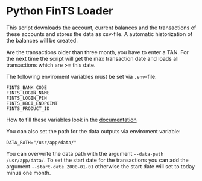 # Python FinTS Loader

This script downloads the account, current balances and the transactions of these accounts and stores the data as csv-file. A automatic historization of the balances will be created. 

Are the transactions older than three month, you have to enter a TAN. For the next time the script will get the max transaction date and loads all transactions which are >= this date.

The following enviroment variables must be set via `.env`-file:

```
FINTS_BANK_CODE
FINTS_LOGIN_NAME
FINTS_LOGIN_PIN
FINTS_HBCI_ENDPOINT
FINTS_PRODUCT_ID
```
How to fill these variables look in the [documentation](https://python-fints.readthedocs.io/en/latest/quickstart.html)


You can also set the path for the data outputs via enviroment variable:

```
DATA_PATH="/usr/app/data/"
```

You can overwrite the data path with the argument `--data-path /usr/app/data/`. 
To set the start date for the transactions you can add the argument `--start-date 2000-01-01` 
otherwise the start date will set to today minus one month.

